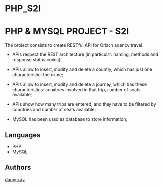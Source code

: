 # PHP_S2I


# PHP & MYSQL PROJECT - S2I

The project consists to create RESTful API for Orizon agency travel. 

- APIs respect the REST architecture (in particular: naming, methods and response status codes);

- APIs allow to insert, modify and delete a country, which has just one characteristic: the name; 

- APIs allow to insert, modify and delete a journey, which has these characteristics: countries involved in that trip, number of seats available; 

- APIs show how many trips are entered, and they have to be filtered by countries and number of seats available; 

- MySQL has been used as database to store information;


## Languages

- PHP
- MySQL
  


## Authors

[damy-ray](https://github.com/damy-ray) 
